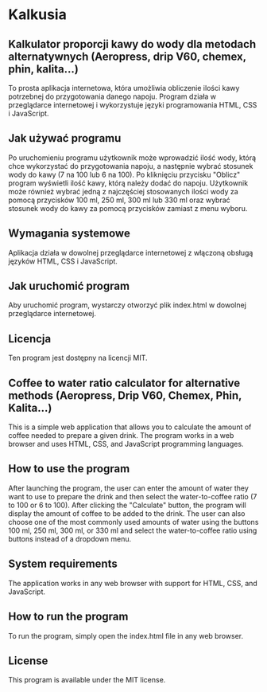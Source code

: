 # Kalkusia

## Kalkulator proporcji kawy do wody dla metodach alternatywnych (Aeropress, drip V60, chemex, phin, kalita...)

To prosta aplikacja internetowa, która umożliwia obliczenie ilości kawy potrzebnej do przygotowania danego napoju. Program działa w przeglądarce internetowej i wykorzystuje języki programowania HTML, CSS i JavaScript.

## Jak używać programu

Po uruchomieniu programu użytkownik może wprowadzić ilość wody, którą chce wykorzystać do przygotowania napoju, a następnie wybrać stosunek wody do kawy (7 na 100 lub 6 na 100). Po kliknięciu przycisku "Oblicz" program wyświetli ilość kawy, którą należy dodać do napoju. Użytkownik może również wybrać jedną z najczęściej stosowanych ilości wody za pomocą przycisków 100 ml, 250 ml, 300 ml lub 330 ml oraz wybrać stosunek wody do kawy za pomocą przycisków zamiast z menu wyboru.

## Wymagania systemowe

Aplikacja działa w dowolnej przeglądarce internetowej z włączoną obsługą języków HTML, CSS i JavaScript.
## Jak uruchomić program

Aby uruchomić program, wystarczy otworzyć plik index.html w dowolnej przeglądarce internetowej.

## Licencja

Ten program jest dostępny na licencji MIT.

## Coffee to water ratio calculator for alternative methods (Aeropress, Drip V60, Chemex, Phin, Kalita...)
This is a simple web application that allows you to calculate the amount of coffee needed to prepare a given drink. The program works in a web browser and uses HTML, CSS, and JavaScript programming languages.
## How to use the program

After launching the program, the user can enter the amount of water they want to use to prepare the drink and then select the water-to-coffee ratio (7 to 100 or 6 to 100). After clicking the "Calculate" button, the program will display the amount of coffee to be added to the drink. The user can also choose one of the most commonly used amounts of water using the buttons 100 ml, 250 ml, 300 ml, or 330 ml and select the water-to-coffee ratio using buttons instead of a dropdown menu.
## System requirements

The application works in any web browser with support for HTML, CSS, and JavaScript.
## How to run the program

To run the program, simply open the index.html file in any web browser.

## License

This program is available under the MIT license.
